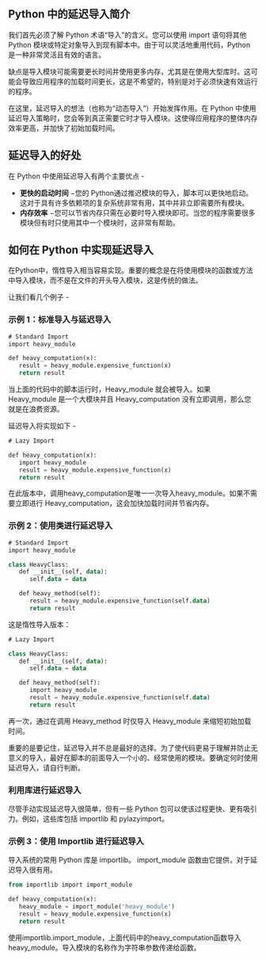 ## Python 中的延迟导入简介

我们首先必须了解 Python 术语“导入”的含义。您可以使用 import 语句将其他 Python 模块或特定对象导入到现有脚本中。由于可以灵活地重用代码，Python 是一种非常灵活且有效的语言。

缺点是导入模块可能需要更长时间并使用更多内存，尤其是在使用大型库时。这可能会导致应用程序的加载时间更长，这是不希望的，特别是对于必须快速有效运行的程序。

在这里，延迟导入的想法（也称为“动态导入”）开始发挥作用。在 Python 中使用延迟导入策略时，您会等到真正需要它时才导入模块。这使得应用程序的整体内存效率更高，并加快了初始加载时间。

## 延迟导入的好处

在 Python 中使用延迟导入有两个主要优点 -

- **更快的启动时间** −您的 Python通过推迟模块的导入，脚本可以更快地启动。这对于具有许多依赖项的复杂系统非常有用，其中并非立即需要所有模块。
- **内存效率** −您可以节省内存只需在必要时导入模块即可。当您的程序需要很多模块但有时只使用其中一个模块时，这非常有帮助。

## 如何在 Python 中实现延迟导入

在Python中，惰性导入相当容易实现。重要的概念是在将使用模块的函数或方法中导入模块，而不是在文件的开头导入模块，这是传统的做法。

让我们看几个例子 -

### 示例 1：标准导入与延迟导入

```sql
# Standard Import
import heavy_module

def heavy_computation(x):
   result = heavy_module.expensive_function(x)
   return result
```

当上面的代码中的脚本运行时，Heavy_module 就会被导入。如果 Heavy_module 是一个大模块并且 Heavy_computation 没有立即调用，那么您就是在浪费资源。

延迟导入将实现如下 -

```sql
# Lazy Import

def heavy_computation(x):
   import heavy_module
   result = heavy_module.expensive_function(x)
   return result
```

在此版本中，调用heavy_computation是唯一一次导入heavy_module。如果不需要立即进行 Heavy_computation，这会加快加载时间并节省内存。

### 示例 2：使用类进行延迟导入

```sql
# Standard Import
import heavy_module

class HeavyClass:
   def __init__(self, data):
      self.data = data

   def heavy_method(self):
      result = heavy_module.expensive_function(self.data)
      return result
```

这是惰性导入版本：

```sql
# Lazy Import

class HeavyClass:
   def __init__(self, data):
      self.data = data

   def heavy_method(self):
      import heavy_module
      result = heavy_module.expensive_function(self.data)
      return result
```

再一次，通过在调用 Heavy_method 时仅导入 Heavy_module 来缩短初始加载时间。

重要的是要记住，延迟导入并不总是最好的选择。为了使代码更易于理解并防止无意义的导入，最好在脚本的前面导入一个小的、经常使用的模块。要确定何时使用延迟导入，请自行判断。

### 利用库进行延迟导入

尽管手动实现延迟导入很简单，但有一些 Python 包可以使该过程更快、更有吸引力。例如，这些库包括 importlib 和 pylazyimport。

### 示例 3：使用 Importlib 进行延迟导入

导入系统的常用 Python 库是 importlib。 import_module 函数由它提供，对于延迟导入很有用。

```sql
from importlib import import_module

def heavy_computation(x):
   heavy_module = import_module('heavy_module')
   result = heavy_module.expensive_function(x)
   return result
```

使用importlib.import_module，上面代码中的heavy_computation函数导入heavy_module。导入模块的名称作为字符串参数传递给函数。